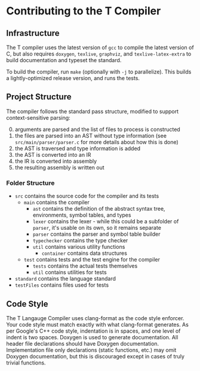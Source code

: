 # Contributing to the T Compiler

<!-- Thanks for contributing, point to Code of Conduct -->

<!-- Roadmap and issues -->

## Infrastructure

The T compiler uses the latest version of `gcc` to compile the latest version of C, but also requires `doxygen`, `texlive`, `graphviz`, and `texlive-latex-extra` to build documentation and typeset the standard.

To build the compiler, run `make` (optionally with `-j` to parallelize). This builds a lightly-optimized release version, and runs the tests.

## Project Structure

The compiler follows the standard pass structure, modified to support context-sensitive parsing:

0. arguments are parsed and the list of files to process is constructed
1. the files are parsed into an AST without type information (see `src/main/parser/parser.c` for more details about how this is done)
2. the AST is traversed and type information is added
3. the AST is converted into an IR
4. the IR is converted into assembly
5. the resulting assembly is written out

### Folder Structure

- `src` contains the source code for the compiler and its tests
  - `main` contains the compiler
    - `ast` contains the definition of the abstract syntax tree, environments, symbol tables, and types
    - `lexer` contains the lexer - while this could be a subfolder of `parser`, it's usable on its own, so it remains separate
    - `parser` contains the parser and symbol table builder
    - `typechecker` contains the type checker
    - `util` contains various utility functions
      - `container` contains data structures
  - `test` contains tests and the test engine for the compiler
    - `tests` contains the actual tests themselves
    - `util` contains utilities for tests
- `standard` contains the language standard
- `testFiles` contains files used for tests

## Code Style

The T Langauge Compiler uses clang-format as the code style enforcer. Your code style must match exactly with what clang-format generates. As per Google's C++ code style, indentation is in spaces, and one level of indent is two spaces. Doxygen is used to generate documentation. All header file declarations should have Doxygen documentation. Implementation file only declarations (static functions, etc.) may omit Doxygen documentation, but this is discouraged except in cases of truly trivial functions.
